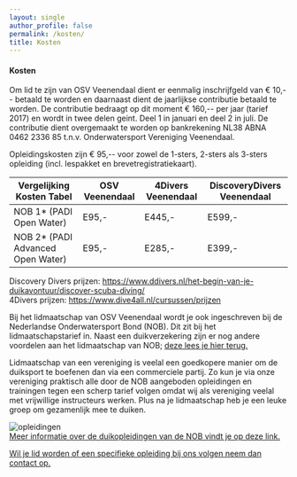 ```yaml
---
layout: single
author_profile: false
permalink: /kosten/
title: Kosten
---
```


#### Kosten
Om lid te zijn van OSV Veenendaal dient er eenmalig inschrijfgeld van € 10,-- betaald te worden en daarnaast dient de jaarlijkse contributie betaald te worden. De contributie bedraagt op dit moment € 160,-- per jaar (tarief 2017) en wordt in twee delen geint. Deel 1 in januari en deel 2 in juli. De contributie dient overgemaakt te worden op bankrekening NL38 ABNA 0462 2336 85 t.n.v. Onderwatersport Vereniging Veenendaal.  
  
Opleidingskosten zijn € 95,-- voor zowel de 1-sters, 2-sters als 3-sters opleiding (incl. lespakket en brevetregistratiekaart).  

|Vergelijking Kosten Tabel|OSV Veenendaal|4Divers Veenendaal|DiscoveryDivers Veenendaal|
|-------------------------|--------------|------------------|--------------------------|
|NOB 1* (PADI Open Water)|E95,-          |E445,-            |E599,-                    |
|NOB 2* (PADI Advanced Open Water)|E95,- |E285,-            |E399,-                    |  

Discovery Divers prijzen: https://www.ddivers.nl/het-begin-van-je-duikavontuur/discover-scuba-diving/  
4Divers prijzen: https://www.dive4all.nl/cursussen/prijzen  
  
Bij het lidmaatschap van OSV Veenendaal wordt je ook ingeschreven bij de Nederlandse Onderwatersport Bond (NOB). Dit zit bij het lidmaatschapstarief in. Naast een duikverzekering zijn er nog andere voordelen aan het lidmaatschap van NOB; [deze lees je hier terug.](https://onderwatersport.org/de-nob/ledenvoordeel/ledenvoordeel-onderwatersporters/)  
  
Lidmaatschap van een vereniging is veelal een goedkopere manier om de duiksport te boefenen dan via een commerciele partij. Zo kun je via onze vereniging praktisch alle door de NOB aangeboden opleidingen en trainingen tegen een scherp tarief volgen omdat wij als vereniging veelal met vrijwillige instructeurs werken. Plus na je lidmaatschap heb je een leuke groep om gezamenlijk mee te duiken.  

![opleidingen](https://onderwatersport.org/wp-content/uploads/2023/12/opleidingen.jpg)  
[Meer informatie over de duikopleidingen van de NOB vindt je op deze link.](https://onderwatersport.org/voor-duikers/duikopleidingen/)  

[Wil je lid worden of een specifieke opleiding bij ons volgen neem dan contact op.](/contact/)

